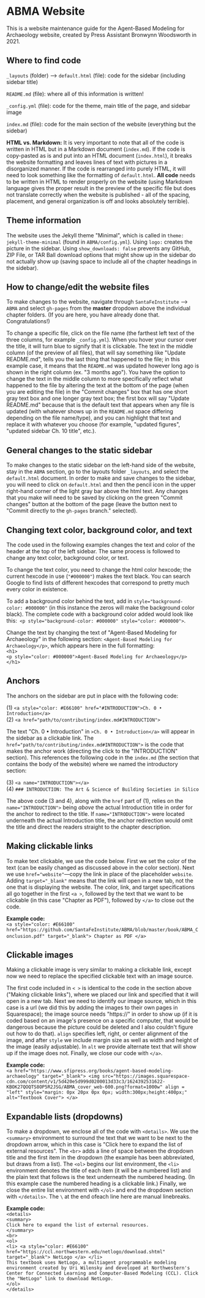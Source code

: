 # ABMA Website 
This is a website maintenance guide for the Agent-Based Modeling for Archaeology website, created by Press Assistant Bronwynn Woodsworth in 2021.

## Where to find code
`_layouts` (folder) --> `default.html` (file): code for the sidebar (including sidebar title)

`README.md` (file): where all of this information is written!

`_config.yml` (file): code for the theme, main title of the page, and sidebar image

`index.md` (file): code for the main section of the website (everything but the sidebar)

**HTML vs. Markdown:** It is very important to note that all of the code is written in HTML but in a Markdown document (`index.md`). If the code is copy-pasted as is and put into an HTML document (`index.html`), it breaks the website formatting and leaves lines of text with pictures in a disorganized manner. If the code is rearranged into purely HTML, it will need to look something like the formatting of `default.html`. **All code** needs to be written in HTML to render properly on the website (using Markdown language gives the proper result in the preview of the specific file but does not translate correctly when the website is published - all of the spacing, placement, and general organization is off and looks absolutely terrible).

## Theme information
The website uses the Jekyll theme "Minimal", which is called in `theme: jekyll-theme-minimal` (found in `ABMA/config.yml`). Using `logo:` creates the picture in the sidebar. Using `show_downloads: false` prevents any GitHub, ZIP File, or TAR Ball download options that might show up in the sidebar do not actually show up (saving space to include all of the chapter headings in the sidebar).

## How to change/edit the website files
To make changes to the website, navigate through `SantaFeInstitute` --> `ABMA` and select `gh-pages` from the **master** dropdown above the individual chapter folders. (If you are here, you have already done that. Congratulations!)

To change a specific file, click on the file name (the farthest left text of the three columns, for example `_config.yml`). When you hover your cursor over the title, it will turn blue to signify that it is clickable. The text in the middle column (of the preview of all files), that will say something like "Update README.md", tells you the last thing that happened to the file; in this example case, it means that the `README.md` was updated however long ago is shown in the right column (ex. "3 months ago"). You have the option to change the text in the middle column to more specifically reflect what happened to the file by altering the text at the bottom of the page (when you are editing the file) in the "Commit changes" box that has one short gray text box and one longer gray text box; the first box will say "Update README.md" because that is the default text that appears when any file is updated (with whatever shows up in the `README.md` space differing depending on the file name/type), and you can highlight that text and replace it with whatever you choose (for example, "updated figures", "updated sidebar Ch. 10 title", etc.).

## General changes to the static sidebar
To make changes to the static sidebar on the left-hand side of the website, stay in the `ABMA` section, go to the layouts folder `_layouts`, and select the `default.html` document. In order to make and save changes to the sidebar, you will need to click on `default.html` and then the pencil icon in the upper right-hand corner of the light gray bar above the html text. Any changes that you make will need to be saved by clicking on the green "Commit changes" button at the bottom of the page (leave the button next to "Commit directly to the `gh-pages` branch." selected). 

## Changing text color, background color, and text
The code used in the following examples changes the text and color of the header at the top of the left sidebar. The same process is followed to change any text color, background color, or text. 

To change the text color, you need to change the html color hexcode; the current hexcode in use (`"#000000"`) makes the text black. You can search Google to find lists of different hexcodes that correspond to pretty much every color in existence. 

To add a background color behind the text, add in `style="background-color: #000000"` (in this instance the zeros will make the background color black). The complete code with a background color added would look like this:` <p style="background-color: #000000" style="color: #000000">`. 

Change the text by changing the text of "Agent-Based Modeling for Archaeology" in the following section: `<Agent-Based Modeling for Archaeology</p>`, which appears here in the full formatting: \
        `<h1>` \
          `<p style="color: #000000">Agent-Based Modeling for Archaeology</p>` \
        `</h1>` 

## Anchors
The anchors on the sidebar are put in place with the following code:

(1)      `<a style="color: #E66100" href="#INTRODUCTION">Ch. 0 • Introduction</a>` \
(2)      `<a href="path/to/contributing/index.md#INTRODUCTION">`
      
The text "Ch. 0 • Introduction" in `>Ch. 0 • Introduction</a>` will appear in the sidebar as a clickable link. The `href="path/to/contributing/index.md#INTRODUCTION">` is the code that makes the anchor work (directing the click to the "INTRODUCTION" section). This references the following code in the `index.md` (the section that contains the body of the website) where we named the introductory section:
  
(3)      `<a name="INTRODUCTION"></a>` \
(4)      `### INTRODUCTION: The Art & Science of Building Societies in Silico`

The above code (3 and 4), along with the `href` part of (1), relies on the `name="INTRODUCTION">` being *above* the actual Introduction title in order for the anchor to redirect to the title. If `name="INTRODUCTION">` were located underneath the actual Introduction title, the anchor redirection would omit the title and direct the readers straight to the chapter description. 

## Making clickable links
To make text clickable, we use the code below. First we set the color of the text (can be easily changed as discussed above in the color section). Next we use `href="website"`—copy the link in place of the placeholder `website`. Adding `target="_blank"` means that the link will open in a new tab, not the one that is displaying the website. The color, link, and target specifications all go together in the first `<a >`, followed by the text that we want to be clickable (in this case "Chapter as PDF"), followed by `</a>` to close out the code.

**Example code:** \
`<a style="color: #E66100" href="https://github.com/SantaFeInstitute/ABMA/blob/master/book/ABMA_Conclusion.pdf" target="_blank"> Chapter as PDF </a>`  

## Clickable images
Making a clickable image is very similar to making a clickable link, except now we need to replace the specified clickable text with an image source. 

The first code included in `< >` is identical to the code in the section above ("Making clickable links"), where we placed our link and specified that it will open in a new tab. Next we need to identify our image source, which in this case is a url (we did this by adding the images to their own pages in Squarespace); the image source needs "https://" in order to show up (if it is coded based on an image's presence on a specific computer, that would be dangerous because the picture could be deleted and I also couldn't figure out how to do that). `align` specifies left, right, or center alignment of the image, and after `style` we include margin size as well as width and height of the image (easily adjustable). In `alt` we provide alternate text that will show up if the image does not. Finally, we close our code with `</a>`.

**Example code:** \
`<a href="https://www.sfipress.org/books/agent-based-modeling-archaeology" target="_blank"> <img src="https://images.squarespace-cdn.com/content/v1/5d420e5d999d0200013d33c3/1624392531622-KBOK27QOQTS8OP5R2JSG/ABMA_cover_web-600.png?format=1000w" align = "left" style="margin: 0px 20px 0px 0px; width:300px;height:400px;" alt="Textbook Cover"> </a>`

## Expandable lists (dropdowns)
To make a dropdown, we enclose all of the code with `<details>`. We use the `<summary>` environment to surround the text that we want to be next to the dropdown arrow, which in this case is "Click here to expand the list of external resources". The `<br>` adds a line of space between the dropdown title and the first item in the dropdown (the example has been abbreviated, but draws from a list). The `<ol>` begins our list environment, the `<li>` environment denotes the title of each item (it will be a numbered list) and the plain text that follows is the text underneath the numbered heading. (In this example case the numbered heading is a clickable link.) Finally, we close the entire list environment with `</ol>` and end the dropdown section with `</details>`. The `\` at the end ofeach line here are manual linebreaks.

**Example code:** \
`<details>` \
`<summary>` \
`Click here to expand the list of external resources.` \
`</summary>` \
 `<br>` \
 `<ol>` \
  `<li> <a style="color: #E66100" href="https://ccl.northwestern.edu/netlogo/download.shtml" target="_blank"> NetLogo </a> </li>` \
  `This textbook uses NetLogo, a multiagent programmable modeling environment created by Uri Wilensky and developed at Northwestern's Center for Connected Learning and Computer-Based Modeling (CCL). Click the "NetLogo" link to download NetLogo.` \
  `</ol>` \
`</details>`


